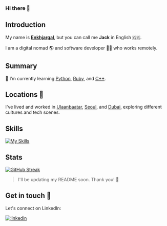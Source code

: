 ### Hi there 👋

## Introduction
My name is [**Enkhjargal**](https://enkhjargal.me), but you can call me **Jack** in English 🇬🇧.

I am a digital nomad 🌎 and software developer 🧑‍💻 who works remotely.

## Summary

🌱 I’m currently learning [Python](https://github.com/topics/python), [Ruby](https://github.com/topics/ruby), and [C++](https://github.com/topics/cpp).

## Locations 📍
I've lived and worked in [Ulaanbaatar](https://en.wikipedia.org/wiki/Ulaanbaatar), [Seoul](https://en.wikipedia.org/wiki/Seoul), and [Dubai](https://en.wikipedia.org/wiki/Dubai), exploring different cultures and tech scenes.

## Skills
[![My Skills](https://skillicons.dev/icons?i=androidstudio,arduino,aws,bash,bootstrap,css,express,figma,firebase,gcp,git,github,go,html,java,js,kotlin,laravel,mysql,nginx,nodejs,php,postman,react,redux,sass,sqlite,styledcomponents,tailwind,ts,vscode,wordpress)](https://skillicons.dev)

## Stats
[![GitHub Streak](https://streak-stats.demolab.com/?user=enkhjargal)](https://git.io/streak-stats)

> I'll be updating my README soon. Thank you! 🙏

## Get in touch 👋

Let's connect on LinkedIn:

[![linkedin](https://img.shields.io/badge/linkedin-0A66C2?style=for-the-badge&logo=linkedin&logoColor=white)](https://www.linkedin.com/in/iamenkhjargal)
